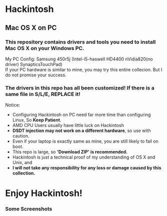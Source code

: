 # Hackintosh
## Mac OS X on PC

### This repository contains drivers and tools you need to install Mac OS X on your Windows PC.

My PC Config: Samsung 450r5j (Intel-i5-haswell HD4400 nVidia820(no driver) SynapticsTouchPad)  
If your PC hardware is similar to mine, you may try this entire collecion. But I do not promise your success.  

### The drivers in this repo has all been customized! If there is a same file in S/L/E, REPLACE it!

Notice:
 - Configuring Hackintosh on PC need far more time than configuring Linux, So **Keep Patient**.
 - AMD CPU Users usually have little luck on Hackintosh
 - **DSDT injection may not work on a different hardware**, so use with caution.
 - Even if your laptop is exactly same as mine, you are still likely to fail on boot.
 - This repo is large, so **'Download ZIP' is recommended.**
 - Hackintosh is just a technical proof of my understanding of OS X and Unix, and
 - **I will not take any responsibility for any loss or damage caused by this collection.**
  

# Enjoy Hackintosh!  

### Some Screenshots

